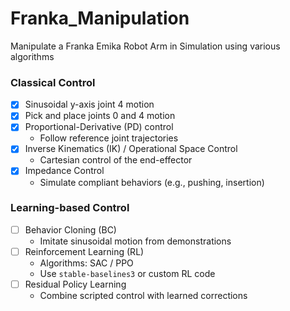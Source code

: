# Franka_Manipulation
Manipulate a Franka Emika Robot Arm in Simulation using various algorithms  


### Classical Control  

- [x] Sinusoidal y-axis joint 4 motion  
- [x] Pick and place joints 0 and 4 motion  
- [x] Proportional-Derivative (PD) control  
  - Follow reference joint trajectories  
- [x] Inverse Kinematics (IK) / Operational Space Control    
  - Cartesian control of the end-effector  
- [x] Impedance Control    
  - Simulate compliant behaviors (e.g., pushing, insertion)
     
### Learning-based Control  

- [ ] Behavior Cloning (BC)  
  - Imitate sinusoidal motion from demonstrations
- [ ] Reinforcement Learning (RL)  
  - Algorithms: SAC / PPO  
  - Use `stable-baselines3` or custom RL code
- [ ] Residual Policy Learning  
  - Combine scripted control with learned corrections

